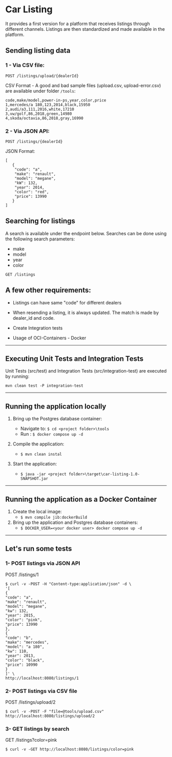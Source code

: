 # Car Listing

It provides a first version for a platform that receives listings through different channels. Listings are then standardized and made available in the platform.

## Sending listing data
### 1 - Via CSV file:

```
POST /listings/upload/{dealerId}
```
CSV Format - A good and bad sample files (upload.csv, upload-error.csv) are available under folder ````/tools````:
````
code,make/model,power-in-ps,year,color,price
1,mercedes/a 180,123,2014,black,15950
2,audi/a3,111,2016,white,17210
3,vw/golf,86,2018,green,14980
4,skoda/octavia,86,2018,gray,16990

````

### 2 - Via JSON API:

````
POST /listings/{dealerId}
````
JSON Format:
````
[
   {
    "code": "a",
    "make": "renault",
    "model": "megane",
    "kW": 132,
    "year": 2014,
    "color": "red",
    "price": 13990
   }
]
````
## Searching for listings
A search is available under the endpoint below. Searches can be done using the following search parameters:
- make
- model
- year  
- color

```
GET /listings
```

## A few other requirements:
- Listings can have same "code" for different dealers

- When resending a listing, it is always updated. The match is made by dealer_id and code.

- Create Integration tests

- Usage of OCI-Containers - Docker

---------------------
## Executing Unit Tests and Integration Tests
Unit Tests (src/test) and Integration Tests (src/integration-test) are executed by running:

````mvn clean test -P integration-test````

-------------------------------------------

## Running the application locally
1. Bring up the Postgres database container: 
   - Navigate to: ```$ cd <project folder>\tools``` 
   - Run : ````$ docker compose up -d```` 
   
2. Compile the application: 
   - `````$ mvn clean instal`````
   
3. Start the application: 
   - ````$ java -jar <project folder>\target\car-listing-1.0-SNAPSHOT.jar````
   
-------------------------
## Running the application as a Docker Container
1. Create the local image:
   - ```$ mvn compile jib:dockerBuild```
2. Bring up the application and Postgres database containers:
   - ```$ DOCKER_USER=<your docker user> docker compose up -d```

---------------------------   

## Let's run some tests

### 1- POST listings via JSON API

POST /listings/1

````
$ curl -v -POST -H "Content-type:application/json" -d \
'[
{
"code": "a",
"make": "renault",
"model": "megane",
"kw": 132,
"year": 2015,
"color": "pink",
"price": 13990
},
{
"code": "b",
"make": "mercedes",
"model": "a 180",
"kw": 110,
"year": 2013,
"color": "black",
"price": 10990
}
]' \
http://localhost:8080/listings/1
````

### 2- POST listings via CSV file

POST /listings/upload/2

````
$ curl -v -POST -F "file=@tools/upload.csv" http://localhost:8080/listings/upload/2
````

### 3- GET listings by search

GET /listings?color=pink

```
$ curl -v -GET http://localhost:8080/listings/color=pink
```
